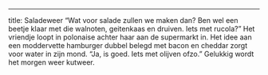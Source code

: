 ---
title: Saladeweer
“Wat voor salade zullen we maken dan? Ben wel een beetje klaar met die walnoten, geitenkaas en druiven. Iets met rucola?” Het vriendje loopt in polonaise achter haar aan de supermarkt in. Het idee aan een moddervette hamburger dubbel belegd met bacon en cheddar zorgt voor water in zijn mond. “Ja, is goed. Iets met olijven ofzo.” Gelukkig wordt het morgen weer kutweer.
